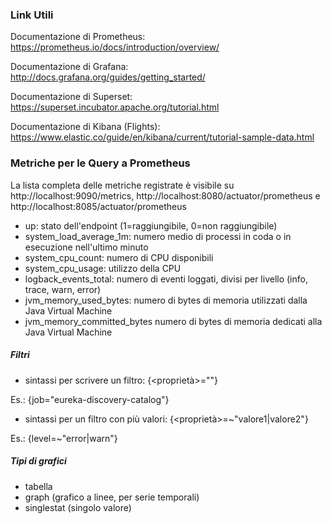 ### Link Utili

Documentazione di Prometheus: https://prometheus.io/docs/introduction/overview/

Documentazione di Grafana: http://docs.grafana.org/guides/getting_started/

Documentazione di Superset: https://superset.incubator.apache.org/tutorial.html

Documentazione di Kibana (Flights): https://www.elastic.co/guide/en/kibana/current/tutorial-sample-data.html

### Metriche per le Query a Prometheus

La lista completa delle metriche registrate è visibile su http://localhost:9090/metrics, http://localhost:8080/actuator/prometheus e http://localhost:8085/actuator/prometheus


* up: stato dell'endpoint (1=raggiungibile, 0=non raggiungibile)
* system_load_average_1m: numero medio di processi in coda o in esecuzione nell'ultimo minuto
* system_cpu_count: numero di CPU disponibili
* system_cpu_usage: utilizzo della CPU
* logback_events_total: numero di eventi loggati, divisi per livello (info, trace, warn, error)
* jvm_memory_used_bytes: numero di bytes di memoria utilizzati dalla Java Virtual Machine
* jvm_memory_committed_bytes numero di bytes di memoria dedicati alla Java Virtual Machine

##### Filtri
* sintassi per scrivere un filtro: {<proprietà>=""}

Es.: {job="eureka-discovery-catalog"}

* sintassi per un filtro con più valori: {<proprietà>=~"valore1|valore2"}

Es.: {level=~"error|warn"}

##### Tipi di grafici

* tabella
* graph (grafico a linee, per serie temporali)
* singlestat (singolo valore)
